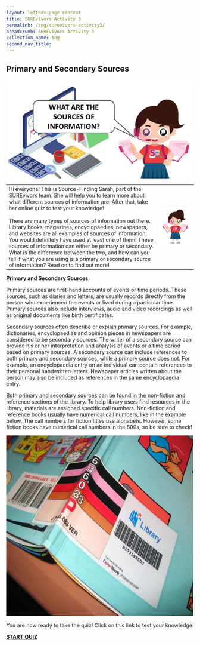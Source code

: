 ```yaml
---
layout: leftnav-page-content
title: SUREvivors Activity 3
permalink: /tng/surevivors-activity3/
breadcrumb: SUREvivors Activity 3
collection_name: tng
second_nav_title: 
---
```


## Primary and Secondary Sources

![](../images/SUREvivor-activity-3.png)

|                                                              |                                    |
| ------------------------------------------------------------ | ---------------------------------- |
| Hi everyone! This is Source-Finding Sarah, part of the SUREvivors team. She will help you to learn more about what different sources of information are. After that, take her online quiz to test your knowledge! <br><br>There are many types of sources of information out there. Library books, magazines, encyclopaedias, newspapers, and websites are all examples of sources of information. You would definitely have used at least one of them! These sources of information can either be primary or secondary. What is the difference between the two, and how can you tell if what you are using is a primary or secondary source of information? Read on to find out more! | ![](../images/SUREvivor_Sarah.jpg) |

**Primary and Secondary Sources**

Primary sources are first-hand accounts of events or time periods. These sources, such as diaries and letters, are usually records directly from the person who experienced the events or lived during a particular time. Primary sources also include interviews, audio and video recordings as well as original documents like birth certificates.



Secondary sources often describe or explain primary sources. For example, dictionaries, encyclopaedias and opinion pieces in newspapers are considered to be secondary sources. The writer of a secondary source can provide his or her interpretation and analysis of events or a time period based on primary sources. A secondary source can include references to both primary and secondary sources, while a primary source does not. For example, an encyclopaedia entry on an individual can contain references to their personal handwritten letters. Newspaper articles written about the person may also be included as references in the same encyclopaedia entry.

 

Both primary and secondary sources can be found in the non-fiction and reference sections of the library. To help library users find resources in the library, materials are assigned specific call numbers. Non-fiction and reference books usually have numerical call numbers, like in the example below. The call numbers for fiction titles use alphabets. However, some fiction books have numerical call numbers in the 800s, so be sure to check!

 ![](../images/book-cover-001.png)

You are now ready to take the quiz! Click on this link to test your knowledge: 

**[START QUIZ](https://go.gov.sg/surevivor-activity-3)**





 